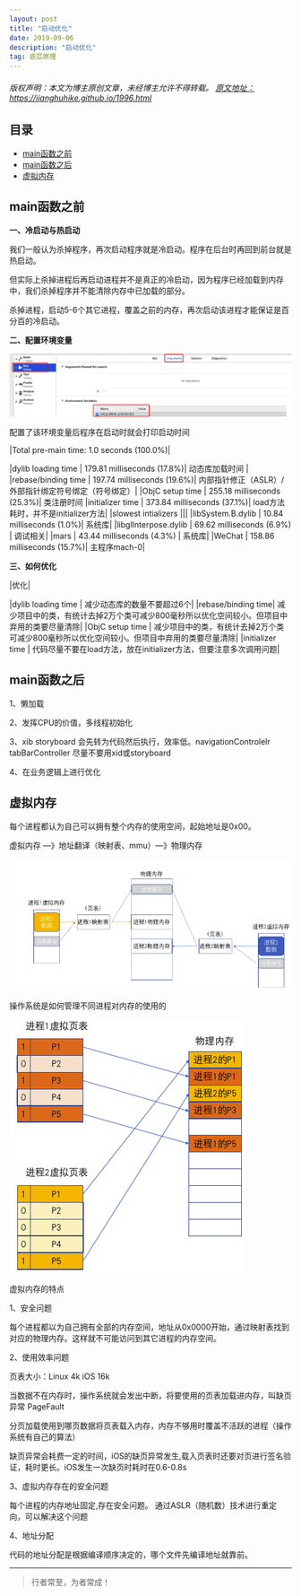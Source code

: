 ```yaml
---
layout: post
title: "启动优化"
date: 2019-09-06
description: "启动优化"
tag: 底层原理
---
```



<h6>
  版权声明：本文为博主原创文章，未经博主允许不得转载。
  <a target="_blank" href="https://jianghuhike.github.io/1996.html">
  原文地址：https://jianghuhike.github.io/1996.html 
  </a>
</h6>



## 目录
- [main函数之前](#content1)   
- [main函数之后](#content2)  
- [虚拟内存](#content3)   





<!-- ************************************************ -->
## <a id="content1"></a>main函数之前

**一、冷启动与热启动**

我们一般认为杀掉程序，再次启动程序就是冷启动。程序在后台时再回到前台就是热启动。

但实际上杀掉进程后再启动进程并不是真正的冷启动，因为程序已经加载到内存中，我们杀掉程序并不能清除内存中已加载的部分。

杀掉进程，启动5-6个其它进程，覆盖之前的内存，再次启动该进程才能保证是百分百的冷启动。


**二、配置环境变量**

<img src="/images/underlying/start1.png" alt="img">

配置了该环境变量后程序在启动时就会打印启动时间

|Total pre-main time: 1.0 seconds (100.0%)|

|dylib loading time	    | 179.81 milliseconds (17.8%)|	动态库加载时间  |
|rebase/binding time	    | 197.74 milliseconds (19.6%)|	内部指针修正（ASLR）/外部指针绑定符号绑定（符号绑定）|
|ObjC setup time		| 255.18 milliseconds (25.3%)|	类注册时间
|initializer time		| 373.84 milliseconds (37.1%)|	load方法耗时，并不是initializer方法|
|slowest intializers  |||
|libSystem.B.dylib 	|  10.84 milliseconds (1.0%)|		系统库|
|libglInterpose.dylib	|  69.62 milliseconds (6.9%)	|	调试相关|
|mars  | 43.44 milliseconds (4.3%)	|	系统库|
|WeChat	| 158.86 milliseconds (15.7%)|	主程序mach-0|





**三、如何优化**

|优化|

|dylib loading time |	减少动态库的数量不要超过6个|
|rebase/binding time|	减少项目中的类，有统计去掉2万个类可减少800毫秒所以优化空间较小。但项目中弃用的类要尽量清除|
|ObjC setup time	|	减少项目中的类，有统计去掉2万个类可减少800毫秒所以优化空间较小。但项目中弃用的类要尽量清除|
|initializer time	|	代码尽量不要在load方法，放在initializer方法，但要注意多次调用问题|



<!-- ************************************************ -->
## <a id="content2"></a>main函数之后

1、懒加载

2、发挥CPU的价值，多线程初始化

3、xib storyboard 会先转为代码然后执行，效率低。navigationControlelr tabBarController 尽量不要用xid或storyboard

4、在业务逻辑上进行优化

<!-- ************************************************ -->
## <a id="content3"></a>虚拟内存

每个进程都认为自己可以拥有整个内存的使用空间，起始地址是0x00。

虚拟内存 —》地址翻译（映射表、mmu）—》物理内存

<img src="/images/underlying/start2.png" alt="img">

操作系统是如何管理不同进程对内存的使用的

<img src="/images/underlying/start3.png" alt="img">


虚拟内存的特点

1、安全问题

每个进程都以为自己拥有全部的内存空间，地址从0x0000开始，通过映射表找到对应的物理内存。这样就不可能访问到其它进程的内存空间。


2、使用效率问题

页表大小：Linux 4k	iOS 16k

当数据不在内存时，操作系统就会发出中断，将要使用的页表加载进内存，叫缺页异常 PageFault

分页加载使用到哪页数据将页表载入内存，内存不够用时覆盖不活跃的进程（操作系统有自己的算法）

缺页异常会耗费一定的时间，iOS的缺页异常发生,载入页表时还要对页进行签名验证，耗时更长。iOS发生一次缺页时耗时在0.6-0.8s

3、虚拟内存存在的安全问题

每个进程的内存地址固定,存在安全问题。 通过ASLR（随机数）技术进行重定向，可以解决这个问题

4、地址分配

代码的地址分配是根据编译顺序决定的，哪个文件先编译地址就靠前。






----------
>  行者常至，为者常成！


